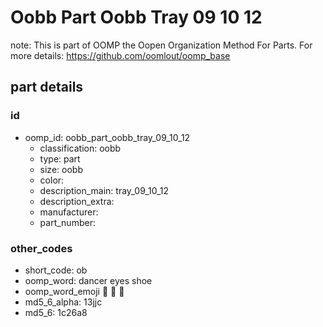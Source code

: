 # Oobb Part Oobb Tray 09 10 12  

note: This is part of OOMP the Oopen Organization Method For Parts. For more details: https://github.com/oomlout/oomp_base

##  part details





### id
* oomp_id: oobb_part_oobb_tray_09_10_12
  * classification: oobb
  * type: part
  * size: oobb
  * color: 
  * description_main: tray_09_10_12
  * description_extra: 
  * manufacturer: 
  * part_number: 

### other_codes
* short_code: ob
* oomp_word: dancer eyes shoe
* oomp_word_emoji :dancer: :eyes: :shoe:
* md5_6_alpha: 13jjc
* md5_6: 1c26a8